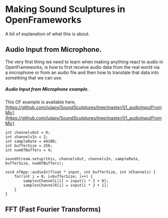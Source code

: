 # Making Sound Sculptures in OpenFrameworks

A bit of explanation of what this is about.

## Audio Input from Microphone.

The very first thing we need to learn when making anything react to audio in OpenFrameworks, is how to first receive audio data from the real world via a microphone or from an audio file and then how to translate that data into something that we can use.

##### Audio Input from Microphone example.

This OF example is available here,
[https://github.com/julapy/SoundSculptures/tree/master/01_audioInputFromMic](https://github.com/julapy/SoundSculptures/tree/master/01_audioInputFromMic)


````
int channelsOut = 0;
int channelsIn = 2;
int sampleRate = 44100;
int bufferSize = 256;
int numOfBuffers = 4;

soundStream.setup(this, channelsOut, channelsIn, sampleRate, bufferSize, numOfBuffers);
````

````
void ofApp::audioIn(float * input, int bufferSize, int nChannels) {
	for(int i = 0; i<bufferSize; i++) {
		samplesChannelL[i] = input[i * 2 + 0];
		samplesChannelR[i] = input[i * 2 + 1];
	}
}
````

## FFT (Fast Fourier Transforms)